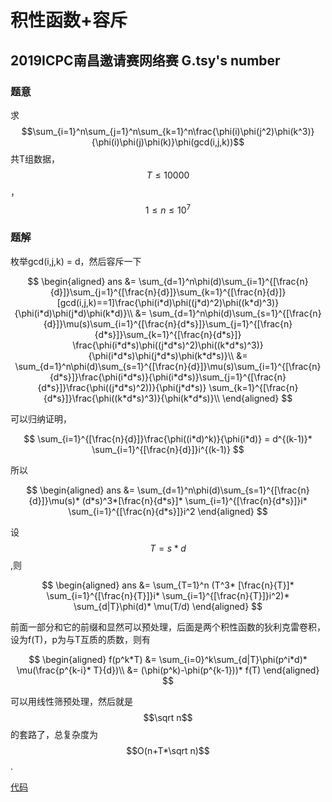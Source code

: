 # 积性函数+容斥

## 2019ICPC南昌邀请赛网络赛 G.tsy's number

### 题意

求$$\sum_{i=1}^n\sum_{j=1}^n\sum_{k=1}^n\frac{\phi(i)\phi(j^2)\phi(k^3)}{\phi(i)\phi(j)\phi(k)}\phi(gcd(i,j,k))$$
共T组数据，$$T\leq 10000$$，$$1\leq n \leq 10^7$$

### 题解

枚举gcd(i,j,k) = d，然后容斥一下

$$
\begin{aligned}
ans
&= \sum_{d=1}^n\phi(d)\sum_{i=1}^{[\frac{n}{d}]}\sum_{j=1}^{[\frac{n}{d}]}\sum_{k=1}^{[\frac{n}{d}]} [gcd(i,j,k)==1]\frac{\phi(i*d)\phi((j*d)^2)\phi((k*d)^3)}{\phi(i*d)\phi(j*d)\phi(k*d)}\\
&= \sum_{d=1}^n\phi(d)\sum_{s=1}^{[\frac{n}{d}]}\mu(s)\sum_{i=1}^{[\frac{n}{d*s}]}\sum_{j=1}^{[\frac{n}{d*s}]}\sum_{k=1}^{[\frac{n}{d*s}]} \frac{\phi(i*d*s)\phi((j*d*s)^2)\phi((k*d*s)^3)}{\phi(i*d*s)\phi(j*d*s)\phi(k*d*s)}\\
&= \sum_{d=1}^n\phi(d)\sum_{s=1}^{[\frac{n}{d}]}\mu(s)\sum_{i=1}^{[\frac{n}{d*s}]}\frac{\phi(i*d*s)}{\phi(i*d*s)}\sum_{j=1}^{[\frac{n}{d*s}]}\frac{\phi((j*d*s)^2))}{\phi(j*d*s)}    \sum_{k=1}^{[\frac{n}{d*s}]}\frac{\phi((k*d*s)^3)}{\phi(k*d*s)}\\
\end{aligned}
$$

可以归纳证明，

$$
\sum_{i=1}^{[\frac{n}{d}]}\frac{\phi((i*d)^k)}{\phi(i*d)} = d^{(k-1)}* \sum_{i=1}^{[\frac{n}{d}]}i^{(k-1)}
$$

所以

$$
\begin{aligned}
ans
&= \sum_{d=1}^n\phi(d)\sum_{s=1}^{[\frac{n}{d}]}\mu(s)* (d*s)^3*[\frac{n}{d*s}]* \sum_{i=1}^{[\frac{n}{d*s}]}i* \sum_{i=1}^{[\frac{n}{d*s}]}i^2
\end{aligned}
$$

设$$T=s*d$$,则

$$
\begin{aligned}
ans
&= \sum_{T=1}^n (T^3* [\frac{n}{T}]* \sum_{i=1}^{[\frac{n}{T}]}i* \sum_{i=1}^{[\frac{n}{T}]}i^2)* \sum_{d|T}\phi(d)* \mu(T/d)
\end{aligned}
$$

前面一部分和它的前缀和显然可以预处理，后面是两个积性函数的狄利克雷卷积，设为f(T)，p为与T互质的质数，则有

$$
\begin{aligned}
f(p^k*T)
&= \sum_{i=0}^k\sum_{d|T}\phi(p^i*d)* \mu(\frac{p^{k-i}* T}{d})\\
&= (\phi(p^k)-\phi(p^{k-1}))* f(T)
\end{aligned}
$$

可以用线性筛预处理，然后就是$$\sqrt n$$的套路了，总复杂度为$$O(n+T*\sqrt n)$$.

[代码](https://github.com/DSaurus/ACM_note/blob/master/data/2019icpc_NanChang_Invitational_g.cpp)

